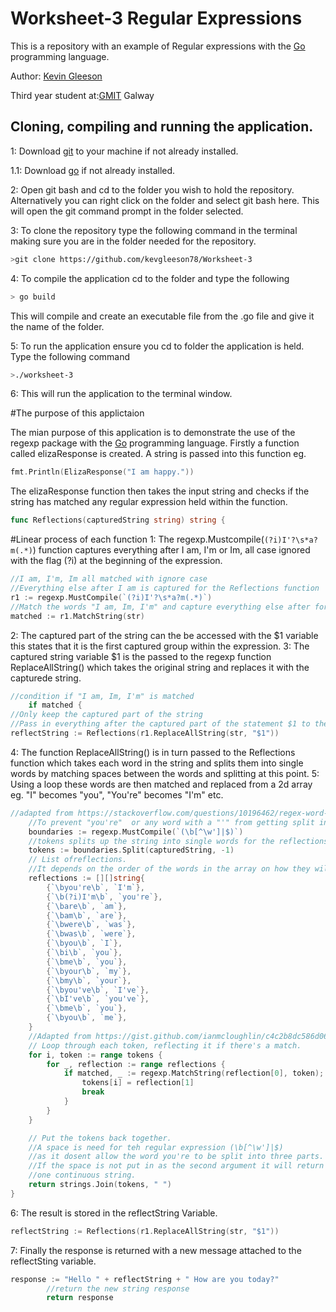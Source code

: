 # Worksheet-3 Regular Expressions
This is a repository with an example of Regular expressions with the [Go](https://golang.org/) programming language.

Author: [Kevin Gleeson](https://github.com/kevgleeson78)

Third year student at:[GMIT](http://gmit.ie) Galway

## Cloning, compiling and running the application.

1: Download [git](https://git-scm.com/downloads) to your machine if not already installed.

1.1: Download [go](https://golang.org/dl/) if not already installed.

2: Open git bash and cd to the folder you wish to hold the repository.
Alternatively you can right click on the folder and select git bash here.
This will open the git command prompt in the folder selected.
 
 3: To clone the repository type the following command in the terminal making sure you are in the folder needed for the repository.
```bash
>git clone https://github.com/kevgleeson78/Worksheet-3
```
4: To compile the application cd to the folder and type the following 
```bash
> go build 
```
This will compile and create an executable file from the .go file and give it the name of the folder.

5: To run the application ensure you cd to folder the application is held.
Type the following command
```bash
>./worksheet-3
```
6: This will run the application to the terminal window.

#The purpose of this applictaion

The mian purpose of this application is to demonstrate the use of the regexp package with the [Go](https://golang.org/) programming language.
Firstly a function called elizaResponse is created.
A string is passed into this function eg. 
```GO 
fmt.Println(ElizaResponse("I am happy."))
```
The elizaResponse function then takes the input string and checks if the string has matched any regular expression held within the function.
```Go
func Reflections(capturedString string) string {	
```
#Linear process of each function
1: The regexp.Mustcompile(`(?i)I'?\s*a?m(.*)`) function captures everything after I am, I'm or Im, all case ignored with the flag (?i) at the beginning of the expression.
```Go
//I am, I'm, Im all matched with ignore case
//Everything else after I am is captured for the Reflections function
r1 := regexp.MustCompile(`(?i)I'?\s*a?m(.*)`)
//Match the words "I am, Im, I'm" and capture everything else after for replacement
matched := r1.MatchString(str)

```
2: The captured part of the string can the be accessed with the $1 variable this states that it is the first captured group within the expression.
3: The captured string variable $1 is the passed to the regexp function ReplaceAllString() which takes the original string and replaces it with the capturede string.
```Go
//condition if "I am, Im, I'm" is matched
	if matched {
//Only keep the captured part of the string
//Pass in everything after the captured part of the statement $1 to the function Reflections
reflectString := Reflections(r1.ReplaceAllString(str, "$1"))
```
4: The function ReplaceAllString() is in turn passed to the Reflections function which takes each word in the string and splits them into single words by matching spaces between the words and splitting at this point.
5: Using a loop these words are then matched and replaced from a 2d array eg. "I" becomes "you", "You're" becomes "I'm" etc.
```Go
//adapted from https://stackoverflow.com/questions/10196462/regex-word-boundary-excluding-the-hyphen
	//To prevent "you're"  or any word with a "'" from getting split into three tokens
	boundaries := regexp.MustCompile(`(\b[^\w']|$)`)
	//tokens splits up the string into single words for the reflections array to cahge to nouns.
	tokens := boundaries.Split(capturedString, -1)
	// List ofreflections.
	//It depends on the order of the words in the array on how they will be changed from the reflectString function.
	reflections := [][]string{
		{`\byou're\b`, `I'm`},
		{`\b(?i)I'm\b`, `you're`},
		{`\bare\b`, `am`},
		{`\bam\b`, `are`},
		{`\bwere\b`, `was`},
		{`\bwas\b`, `were`},
		{`\byou\b`, `I`},
		{`\bi\b`, `you`},
		{`\bme\b`, `you`},
		{`\byour\b`, `my`},
		{`\bmy\b`, `your`},
		{`\byou've\b`, `I've`},
		{`\bI've\b`, `you've`},
		{`\bme\b`, `you`},
		{`\byou\b`, `me`},
	}
	//Adapted from https://gist.github.com/ianmcloughlin/c4c2b8dc586d06943f54b75d9e2250fe
	// Loop through each token, reflecting it if there's a match.
	for i, token := range tokens {
		for _, reflection := range reflections {
			if matched, _ := regexp.MatchString(reflection[0], token); matched {
				tokens[i] = reflection[1]
				break
			}
		}
	}

	// Put the tokens back together.
	//A space is need for teh regular expression (\b[^\w']|$)
	//as it dosent allow the word you're to be split into three parts.
	//If the space is not put in as the second argument it will return
	//one continuous string.
	return strings.Join(tokens, " ")
}
```
6: The result is stored in the reflectString Variable.
```Go
reflectString := Reflections(r1.ReplaceAllString(str, "$1"))
```
7: Finally the response is returned with a new message attached to the reflectSting variable.
```Go
response := "Hello " + reflectString + " How are you today?"
		//return the new string response
		return response
```

